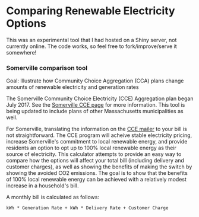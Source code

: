 # Comparing Renewable Electricity Options

This was an experimental tool that I had hosted on a Shiny server, not currently online. The code works, so feel free to fork/improve/serve it somewhere!

### Somerville comparison tool 

Goal: Illustrate how Community Choice Aggregation (CCA) plans change amounts of renewable electricity and generation rates

The Somerville Community Choice Electricity (CCE) Aggregation plan began July 2017. See the [Somerville CCE page](https://somervillecce.com) for more information. This tool is being updated to include plans of other Massachusetts municipalities as well.

For Somerville, translating the information on the [CCE mailer](https://cce.somervillema.gov/wp-content/uploads/2021/04/Somerville-Opt-Out-Letter-3-11-21.pdf) to your bill is not straightforward. The CCE program will acheive stable electricity pricing, increase Somerville's commitment to local renewable energy, and provide residents an option to opt up to 100% local renewable energy as their source of electricity. This calculator attempts to provide an easy way to compare how the options will affect your total bill (including delivery and customer charges), as well as showing the benefits of making the switch by showing the avoided CO2 emissions. The goal is to show that the benefits of 100% local renewable energy can be achieved with a relatively modest increase in a household's bill.

A monthly bill is calculated as follows:

`kWh * Generation Rate + kWh * Delivery Rate + Customer Charge`

